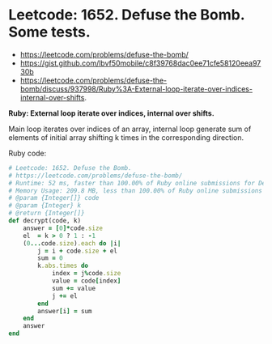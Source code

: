 # Leetcode: 1652. Defuse the Bomb. Some tests.

- https://leetcode.com/problems/defuse-the-bomb/
- https://gist.github.com/lbvf50mobile/c8f39768dac0ee71cfe58120eea9730b
- https://leetcode.com/problems/defuse-the-bomb/discuss/937998/Ruby%3A-External-loop-iterate-over-indices-internal-over-shifts.


**Ruby: External loop iterate over indices, internal over shifts.**

Main loop iterates over indices of an array, internal loop generate sum of elements of initial array shifting k times in the corresponding direction.


Ruby code:
```Ruby
# Leetcode: 1652. Defuse the Bomb.
# https://leetcode.com/problems/defuse-the-bomb/
# Runtime: 52 ms, faster than 100.00% of Ruby online submissions for Defuse the Bomb.
# Memory Usage: 209.8 MB, less than 100.00% of Ruby online submissions for Defuse the Bomb.
# @param {Integer[]} code
# @param {Integer} k
# @return {Integer[]}
def decrypt(code, k)
    answer = [0]*code.size
    el  = k > 0 ? 1 : -1
    (0...code.size).each do |i|
        j = i + code.size + el
        sum = 0
        k.abs.times do 
            index = j%code.size
            value = code[index]
            sum += value
            j += el
        end
        answer[i] = sum
    end
    answer
end
```